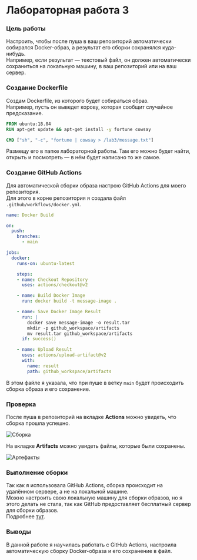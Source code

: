 # Лабораторная работа 3

### Цель работы
Настроить, чтобы после пуша в ваш репозиторий автоматически собирался Docker-образ, а результат его сборки сохранялся куда-нибудь.  
Например, если результат — текстовый файл, он должен автоматически сохраниться на локальную машину, в ваш репозиторий или на ваш сервер.

### Создание Dockerfile

Создам Dockerfile, из которого будет собираться образ.  
Например, пусть он выведет корову, которая сообщит случайное предсказание.

```dockerfile
FROM ubuntu:18.04
RUN apt-get update && apt-get install -y fortune cowsay

CMD ["sh", "-c", "fortune | cowsay > /lab3/message.txt"]
```

Размещу его в папке лабораторной работы. Там его можно будет найти, открыть и посмотреть — в нём будет написано то же самое.

### Создание GitHub Actions

Для автоматической сборки образа настрою GitHub Actions для моего репозитория.  
Для этого в корне репозитория я создала файл `.github/workflows/docker.yml`.

```yml
name: Docker Build

on:
  push:
    branches:
      - main

jobs:
  docker:
    runs-on: ubuntu-latest

    steps:
    - name: Checkout Repository
      uses: actions/checkout@v2

    - name: Build Docker Image
      run: docker build -t message-image .

    - name: Save Docker Image Result
      run: |
        docker save message-image -o result.tar
        mkdir -p github_workspace/artifacts
        mv result.tar github_workspace/artifacts
      if: success()

    - name: Upload Result
      uses: actions/upload-artifact@v2
      with:
        name: result
        path: github_workspace/artifacts
```

В этом файле я указала, что при пуше в ветку `main` будет происходить сборка образа и его сохранение.

### Проверка

После пуша в репозиторий на вкладке **Actions** можно увидеть, что сборка прошла успешно.

![Сборка](./pictures/сборка.png)

На вкладке **Artifacts** можно увидеть файлы, которые были сохранены.

![Артефакты](./pictures/артефакты.png)

### Выполнение сборки

Так как я использовала GitHub Actions, сборка происходит на удалённом сервере, а не на локальной машине.  
Можно настроить свою локальную машину для сборки образов, но я этого делать не стала, так как GitHub предоставляет бесплатный сервер для сборки образов.  
Подробнее [тут](https://docs.github.com/ru/actions/learn-github-actions/understanding-github-actions).

### Выводы

В данной работе я научилась работать с GitHub Actions, настроила автоматическую сборку Docker-образа и его сохранение в файл.